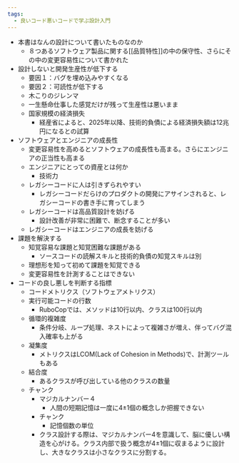 ```yaml
---
tags:
  - 良いコード悪いコードで学ぶ設計入門
---
```

- 本書はなんの設計について書いたものなのか
	- ８つあるソフトウェア製品に関する[[品質特性]]の中の保守性、さらにその中の変更容易性について書かれた
- 設計しないと開発生産性が低下する
	- 要因１：バグを埋め込みやすくなる
	- 要因２：可読性が低下する
	- 木こりのジレンマ
	- 一生懸命仕事した感覚だけが残って生産性は悪いまま
	- 国家規模の経済損失
		- 経産省によると、2025年以降、技術的負債による経済損失額は12兆円になるとの試算
- ソフトウェアとエンジニアの成長性
	- 変更容易性を高めるとソフトウェアの成長性も高まる。さらにエンジニアの正当性も高まる
	- エンジニアにとっての資産とは何か
		- 技術力
	- レガシーコードに人は引きずられやすい
		- レガシーコードだらけのプロダクトの開発にアサインされると、レガシーコードの書き手に育ってしまう
	- レガシーコードは高品質設計を妨げる
		- 設計改善が非常に困難で、断念することが多い
	- レガシーコードはエンジニアの成長を妨げる
- 課題を解決する
	- 知覚容易な課題と知覚困難な課題がある
		- ソースコードの読解スキルと技術的負債の知覚スキルは別
	- 理想形を知って初めて課題を知覚できる
	- 変更容易性を計測することはできない
- コードの良し悪しを判断する指標
	- コードメトリクス（ソフトウェアメトリクス）
	- 実行可能コードの行数
		- RuboCopでは、メソッドは10行以内、クラスは100行以内
	- 循環的複雑度
		- 条件分岐、ループ処理、ネストによって複雑さが増え、伴ってバグ混入確率も上がる
	- 凝集度
		- メトリクスはLCOM(Lack of Cohesion in Methods)で、計測ツールもある
	- 結合度
		- あるクラスが呼び出している他のクラスの数量
	- チャンク
		- マジカルナンバー４
			- 人間の短期記憶は一度に4±1個の概念しか把握できない
		- チャンク
			- 記憶個数の単位
		- クラス設計する際は、マジカルナンバー4を意識して、脳に優しい構造を心がける。クラス内部で扱う概念が4±1個に収まるように設計し、大きなクラスは小さなクラスに分割する。
